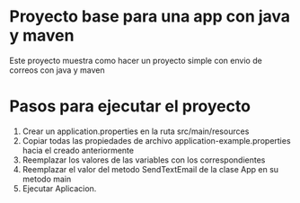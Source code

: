 # Proyecto base para una app con java y maven

Este proyecto muestra como hacer un proyecto simple con envio de correos con java y maven

# Pasos para ejecutar el proyecto

1. Crear un application.properties en la ruta src/main/resources
2. Copiar todas las propiedades de archivo application-example.properties hacia el creado anteriormente
3. Reemplazar los valores de las variables con los correspondientes
4. Reemplazar el valor del metodo SendTextEmail de la clase App en su metodo main
5. Ejecutar Aplicacion.
